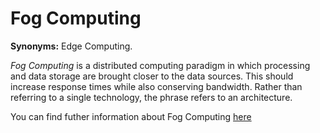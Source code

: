 # Fog Computing

<!-- (Sustainability) -->

**Synonyms:** Edge Computing.


*Fog Computing* is a distributed computing paradigm in which processing and data storage are brought closer to the data sources. This should increase response times while also conserving bandwidth. Rather than referring to a single technology, the phrase refers to an architecture.

You can find futher information about Fog Computing [here](../../T3.6/edge_computing.md)
